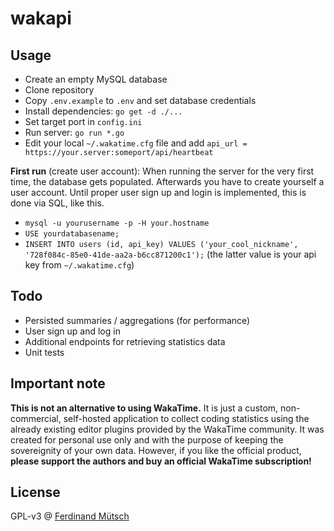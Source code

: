 # wakapi

## Usage
* Create an empty MySQL database
* Clone repository
* Copy `.env.example` to `.env` and set database credentials
* Install dependencies: `go get -d ./...`
* Set target port in `config.ini`
* Run server: `go run *.go`
* Edit your local `~/.wakatime.cfg` file and add `api_url = https://your.server:someport/api/heartbeat`

**First run** (create user account): When running the server for the very first time, the database gets populated. Afterwards you have to create yourself a user account. Until proper user sign up and login is implemented, this is done via SQL, like this.
* `mysql -u yourusername -p -H your.hostname`
* `USE yourdatabasename;`
* `INSERT INTO users (id, api_key) VALUES ('your_cool_nickname', '728f084c-85e0-41de-aa2a-b6cc871200c1');` (the latter value is your api key from `~/.wakatime.cfg`)

## Todo
* Persisted summaries / aggregations (for performance)
* User sign up and log in
* Additional endpoints for retrieving statistics data
* Unit tests

## Important note
**This is not an alternative to using WakaTime.** It is just a custom, non-commercial, self-hosted application to collect coding statistics using the already existing editor plugins provided by the WakaTime community. It was created for personal use only and with the purpose of keeping the sovereignity of your own data. However, if you like the official product, **please support the authors and buy an official WakaTime subscription!**

## License
GPL-v3 @ [Ferdinand Mütsch](https://muetsch.io)